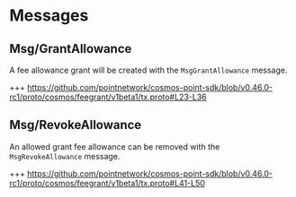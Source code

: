<!--
order: 3
-->

# Messages

## Msg/GrantAllowance

A fee allowance grant will be created with the `MsgGrantAllowance` message.

+++ https://github.com/pointnetwork/cosmos-point-sdk/blob/v0.46.0-rc1/proto/cosmos/feegrant/v1beta1/tx.proto#L23-L36

## Msg/RevokeAllowance

An allowed grant fee allowance can be removed with the `MsgRevokeAllowance` message.

+++ https://github.com/pointnetwork/cosmos-point-sdk/blob/v0.46.0-rc1/proto/cosmos/feegrant/v1beta1/tx.proto#L41-L50
